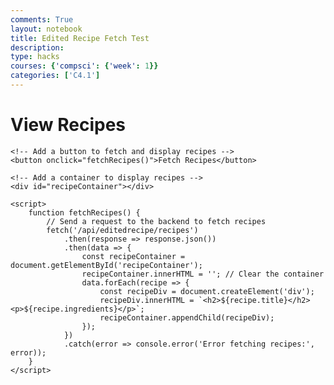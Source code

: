 ```yaml
---
comments: True
layout: notebook
title: Edited Recipe Fetch Test 
description: 
type: hacks
courses: {'compsci': {'week': 1}}
categories: ['C4.1']
---
```


<html>
<head>
    <title>View Recipes</title>
</head>
<body>
    <h1>View Recipes</h1>

    <!-- Add a button to fetch and display recipes -->
    <button onclick="fetchRecipes()">Fetch Recipes</button>

    <!-- Add a container to display recipes -->
    <div id="recipeContainer"></div>

    <script>
        function fetchRecipes() {
            // Send a request to the backend to fetch recipes
            fetch('/api/editedrecipe/recipes')
                .then(response => response.json())
                .then(data => {
                    const recipeContainer = document.getElementById('recipeContainer');
                    recipeContainer.innerHTML = ''; // Clear the container
                    data.forEach(recipe => {
                        const recipeDiv = document.createElement('div');
                        recipeDiv.innerHTML = `<h2>${recipe.title}</h2><p>${recipe.ingredients}</p>`;
                        recipeContainer.appendChild(recipeDiv);
                    });
                })
                .catch(error => console.error('Error fetching recipes:', error));
        }
    </script>
</body>
</html>
